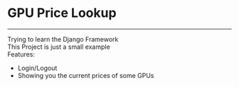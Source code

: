 # GPU Price Lookup
---
Trying to learn the Django Framework <br>
This Project is just a small example <br>
Features:
- Login/Logout
- Showing you the current prices of some GPUs 
